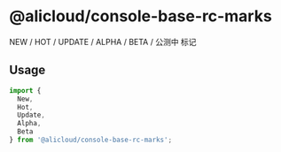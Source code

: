 # @alicloud/console-base-rc-marks

NEW / HOT / UPDATE / ALPHA / BETA / 公测中 标记

## Usage

```js
import {
  New,
  Hot,
  Update,
  Alpha,
  Beta
} from '@alicloud/console-base-rc-marks';
```
